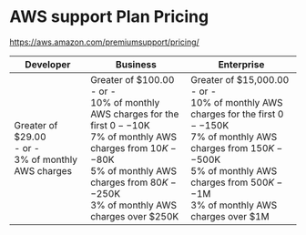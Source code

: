 # AWS support Plan Pricing

https://aws.amazon.com/premiumsupport/pricing/

| Developer                                                 | Business                                                                                                                                                                                                             | Enterprise                                                                                                                                                                                                              |
| --------------------------------------------------------- | -------------------------------------------------------------------------------------------------------------------------------------------------------------------------------------------------------------------- | ----------------------------------------------------------------------------------------------------------------------------------------------------------------------------------------------------------------------- |
| Greater of \$29.00<br>- or -<br>3% of monthly AWS charges | Greater of $100.00<br>- or -<br>10% of monthly AWS charges for the first $0--$10K<br>7% of monthly AWS charges from $10K--$80K<br>5% of monthly AWS charges from $80K--$250K<br>3% of monthly AWS charges over $250K | Greater of $15,000.00<br>- or -<br>10% of monthly AWS charges for the first $0--$150K<br>7% of monthly AWS charges from $150K--$500K<br>5% of monthly AWS charges from $500K--$1M<br>3% of monthly AWS charges over $1M |
